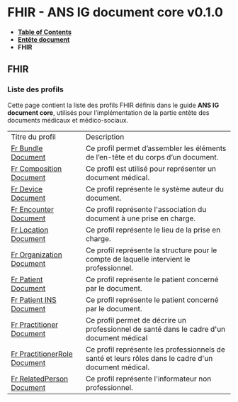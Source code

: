 # FHIR - ANS IG document core v0.1.0

* [**Table of Contents**](toc.md)
* [**Entête document**](enteteDocument.md)
* **FHIR**

## FHIR

### Liste des profils

Cette page contient la liste des profils FHIR définis dans le guide **ANS IG document core**, utilisés pour l’implémentation de la partie entête des documents médicaux et médico-sociaux.

| | |
| :--- | :--- |
| Titre du profil | Description |
| [Fr Bundle Document](StructureDefinition-fr-bundle-document.md) | Ce profil permet d’assembler les éléments de l’en-tête et du corps d’un document. |
| [Fr Composition Document](StructureDefinition-fr-composition-document.md) | Ce profil est utilisé pour représenter un document médical. |
| [Fr Device Document](StructureDefinition-fr-device-auteur-document.md) | Ce profil représente le système auteur du document. |
| [Fr Encounter Document](StructureDefinition-fr-encounter-document.md) | Ce profil représente l'association du document à une prise en charge. |
| [Fr Location Document](StructureDefinition-fr-location-document.md) | Ce profil représente le lieu de la prise en charge. |
| [Fr Organization Document](StructureDefinition-fr-organization-document.md) | Ce profil représente la structure pour le compte de laquelle intervient le professionnel. |
| [Fr Patient Document](StructureDefinition-fr-patient-document.md) | Ce profil représente le patient concerné par le document. |
| [Fr Patient INS Document](StructureDefinition-fr-patient-ins-document.md) | Ce profil représente le patient concerné par le document. |
| [Fr Practitioner Document](StructureDefinition-fr-practitioner-document.md) | Ce profil permet de décrire un professionnel de santé dans le cadre d'un document médical |
| [Fr PractitionerRole Document](StructureDefinition-fr-practitionerRole-document.md) | Ce profil représente les professionnels de santé et leurs rôles dans le cadre d'un document médical. |
| [Fr RelatedPerson Document](StructureDefinition-fr-related-person-document.md) | Ce profil représente l'informateur non professionnel. |

